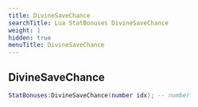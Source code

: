 ```yaml
---
title: DivineSaveChance
searchTitle: Lua StatBonuses DivineSaveChance
weight: 1
hidden: true
menuTitle: DivineSaveChance
---
```

## DivineSaveChance
```lua
StatBonuses:DivineSaveChance(number idx); -- number
```